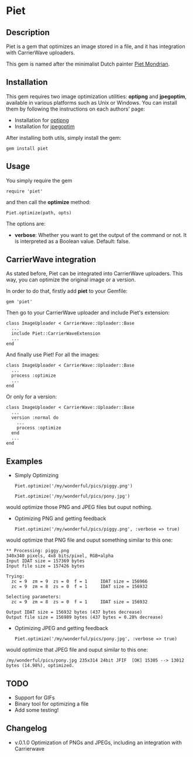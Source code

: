 Piet
======

Description
-----------

Piet is a gem that optimizes an image stored in a file, and it has
integration with CarrierWave uploaders.

This gem is named after the minimalist Dutch painter [Piet Mondrian](http://en.wikipedia.org/wiki/Piet_Mondrian).

Installation
------------

This gem requires two image optimization utilities: **optipng** and
**jpegoptim**, available in various platforms such as Unix or Windows.
You can install them by following the instructions on each authors'
page:

* Installation for [optipng](http://optipng.sourceforge.net/)
* Installation for [jpegoptim](http://freecode.com/projects/jpegoptim)

After installing both utils, simply install the gem:

    gem install piet

Usage
-----

You simply require the gem

    require 'piet'

and then call the **optimize** method:

    Piet.optimize(path, opts)

The options are:

* **verbose**: Whether you want to get the output of the command or not. It is interpreted as a Boolean value. Default: false.


CarrierWave integration
-----------------------

As stated before, Piet can be integrated into CarrierWave uploaders.
This way, you can optimize the original image or a version.

In order to do that, firstly add **piet** to your Gemfile:

    gem 'piet'

Then go to your CarrierWave uploader and include Piet's extension:

    class ImageUploader < CarrierWave::Uploader::Base
      ...
      include Piet::CarrierWaveExtension
      ...
    end

And finally use Piet! For all the images:

    class ImageUploader < CarrierWave::Uploader::Base
      ...
      process :optimize
      ...
    end

Or only for a version:

    class ImageUploader < CarrierWave::Uploader::Base
      ...
      version :normal do
        ...
        process :optimize
      end
      ...
    end

Examples
--------

* Simply Optimizing

    ```
    Piet.optimize('/my/wonderful/pics/piggy.png')

    Piet.optimize('/my/wonderful/pics/pony.jpg')
    ```

would optimize those PNG and JPEG files but ouput nothing.

* Optimizing PNG and getting feedback

    ```
    Piet.optimize('/my/wonderful/pics/piggy.png', :verbose => true)
    ```

would optimize that PNG file and ouput something similar to this one:

    ** Processing: piggy.png
    340x340 pixels, 4x8 bits/pixel, RGB+alpha
    Input IDAT size = 157369 bytes
    Input file size = 157426 bytes

    Trying:
      zc = 9  zm = 9  zs = 0  f = 1		IDAT size = 156966
      zc = 9  zm = 8  zs = 0  f = 1		IDAT size = 156932

    Selecting parameters:
      zc = 9  zm = 8  zs = 0  f = 1		IDAT size = 156932

    Output IDAT size = 156932 bytes (437 bytes decrease)
    Output file size = 156989 bytes (437 bytes = 0.28% decrease)

* Optimizing JPEG and getting feedback

    ```
    Piet.optimize('/my/wonderful/pics/pony.jpg', :verbose => true)
    ```

would optimize that JPEG file and ouput similar to this one:

    /my/wonderful/pics/pony.jpg 235x314 24bit JFIF  [OK] 15305 --> 13012 bytes (14.98%), optimized.

TODO
----

* Support for GIFs
* Binary tool for optimizing a file
* Add some testing!

Changelog
---------

* v.0.1.0 Optimization of PNGs and JPEGs, including an integration with Carrierwave
